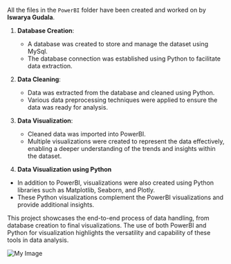 All the files in the `PowerBI` folder have been created and worked on by **Iswarya Gudala**.

1. **Database Creation**:
   - A database was created to store and manage the dataset using MySql.
   - The database connection was established using Python to facilitate data extraction.

2. **Data Cleaning**:
   - Data was extracted from the database and cleaned using Python.
   - Various data preprocessing techniques were applied to ensure the data was ready for analysis.

3. **Data Visualization**:
   - Cleaned data was imported into PowerBI.
   - Multiple visualizations were created to represent the data effectively, enabling a deeper understanding of the trends and insights within the dataset.
4. **Data Visualization using Python**
- In addition to PowerBI, visualizations were also created using Python libraries such as Matplotlib, Seaborn, and Plotly.
- These Python visualizations complement the PowerBI visualizations and provide additional insights.

This project showcases the end-to-end process of data handling, from database creation to final visualizations. The use of both PowerBI and Python for visualization highlights the versatility and capability of these tools in data analysis.

![My Image](https://github.com/Invntz/Challenge-Group-3-AI-Sustainability-Team/blob/experimental/PowerBI/Powerbi%20Dashboard%20Sustainability.png)

